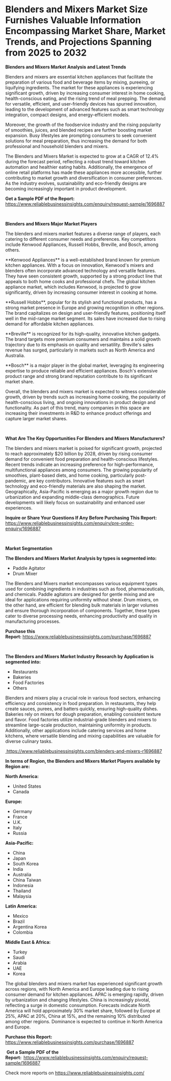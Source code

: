 <p><h1>Blenders and Mixers Market Size Furnishes Valuable Information Encompassing Market Share, Market Trends, and Projections Spanning from 2025 to 2032</h1></p><p><strong>Blenders and Mixers Market Analysis and Latest Trends</strong></p>
<p><p>Blenders and mixers are essential kitchen appliances that facilitate the preparation of various food and beverage items by mixing, pureeing, or liquifying ingredients. The market for these appliances is experiencing significant growth, driven by increasing consumer interest in home cooking, health-conscious eating, and the rising trend of meal prepping. The demand for versatile, efficient, and user-friendly devices has spurred innovation, leading to the development of advanced features such as smart technology integration, compact designs, and energy-efficient models.</p><p>Moreover, the growth of the foodservice industry and the rising popularity of smoothies, juices, and blended recipes are further boosting market expansion. Busy lifestyles are prompting consumers to seek convenient solutions for meal preparation, thus increasing the demand for both professional and household blenders and mixers.</p><p>The Blenders and Mixers Market is expected to grow at a CAGR of 12.4% during the forecast period, reflecting a robust trend toward kitchen automation and healthier eating habits. Additionally, the emergence of online retail platforms has made these appliances more accessible, further contributing to market growth and diversification in consumer preferences. As the industry evolves, sustainability and eco-friendly designs are becoming increasingly important in product development.</p></p>
<p><strong>Get a Sample PDF of the Report:&nbsp;</strong> <a href="https://www.reliablebusinessinsights.com/enquiry/request-sample/1696887?utm_campaign=3045&utm_medium=2&utm_source=Github&utm_content=ia&utm_term=08042025&utm_id=blenders-and-mixers">https://www.reliablebusinessinsights.com/enquiry/request-sample/1696887</a></p>
<p>&nbsp;</p>
<p><strong>Blenders and Mixers Major Market Players</strong></p>
<p><p>The blenders and mixers market features a diverse range of players, each catering to different consumer needs and preferences. Key competitors include Kenwood Appliances, Russell Hobbs, Breville, and Bosch, among others.</p><p>**Kenwood Appliances** is a well-established brand known for premium kitchen appliances. With a focus on innovation, Kenwood's mixers and blenders often incorporate advanced technology and versatile features. They have seen consistent growth, supported by a strong product line that appeals to both home cooks and professional chefs. The global kitchen appliance market, which includes Kenwood, is projected to grow significantly, driven by increasing consumer interest in cooking at home.</p><p>**Russell Hobbs**, popular for its stylish and functional products, has a strong market presence in Europe and growing recognition in other regions. The brand capitalizes on design and user-friendly features, positioning itself well in the mid-range market segment. Its sales have increased due to rising demand for affordable kitchen appliances.</p><p>**Breville** is recognized for its high-quality, innovative kitchen gadgets. The brand targets more premium consumers and maintains a solid growth trajectory due to its emphasis on quality and versatility. Breville's sales revenue has surged, particularly in markets such as North America and Australia.</p><p>**Bosch** is a major player in the global market, leveraging its engineering expertise to produce reliable and efficient appliances. Bosch's extensive product range and strong brand reputation contribute to its significant market share.</p><p>Overall, the blenders and mixers market is expected to witness considerable growth, driven by trends such as increasing home cooking, the popularity of health-conscious living, and ongoing innovations in product design and functionality. As part of this trend, many companies in this space are increasing their investments in R&D to enhance product offerings and capture larger market shares.</p></p>
<p>&nbsp;</p>
<p><strong>What Are The Key Opportunities For Blenders and Mixers Manufacturers?</strong></p>
<p><p>The blenders and mixers market is poised for significant growth, projected to reach approximately $20 billion by 2028, driven by rising consumer demand for convenient food preparation and health-conscious lifestyles. Recent trends indicate an increasing preference for high-performance, multifunctional appliances among consumers. The growing popularity of smoothies, plant-based diets, and home cooking, particularly post-pandemic, are key contributors. Innovative features such as smart technology and eco-friendly materials are also shaping the market. Geographically, Asia-Pacific is emerging as a major growth region due to urbanization and expanding middle-class demographics. Future developments will likely focus on sustainability and enhanced user experiences.</p></p>
<p><strong>Inquire or Share Your Questions If Any Before Purchasing This Report:</strong> <a href="https://www.reliablebusinessinsights.com/enquiry/pre-order-enquiry/1696887?utm_campaign=3045&utm_medium=2&utm_source=Github&utm_content=ia&utm_term=08042025&utm_id=blenders-and-mixers">https://www.reliablebusinessinsights.com/enquiry/pre-order-enquiry/1696887</a></p>
<p>&nbsp;</p>
<p><strong>Market Segmentation</strong></p>
<p><strong>The Blenders and Mixers Market Analysis by types is segmented into:</strong></p>
<p><ul><li>Paddle Agitator</li><li>Drum Mixer</li></ul></p>
<p><p>The Blenders and Mixers market encompasses various equipment types used for combining ingredients in industries such as food, pharmaceuticals, and chemicals. Paddle agitators are designed for gentle mixing and are ideal for applications requiring uniformity without shear. Drum mixers, on the other hand, are efficient for blending bulk materials in larger volumes and ensure thorough incorporation of components. Together, these types cater to diverse processing needs, enhancing productivity and quality in manufacturing processes.</p></p>
<p><strong>Purchase this Report:&nbsp;</strong><a href="https://www.reliablebusinessinsights.com/purchase/1696887?utm_campaign=3045&utm_medium=2&utm_source=Github&utm_content=ia&utm_term=08042025&utm_id=blenders-and-mixers">https://www.reliablebusinessinsights.com/purchase/1696887</a></p>
<p>&nbsp;</p>
<p><strong>The Blenders and Mixers Market Industry Research by Application is segmented into:</strong></p>
<p><ul><li>Restaurants</li><li>Bakeries</li><li>Food Factories</li><li>Others</li></ul></p>
<p><p>Blenders and mixers play a crucial role in various food sectors, enhancing efficiency and consistency in food preparation. In restaurants, they help create sauces, purees, and batters quickly, ensuring high-quality dishes. Bakeries rely on mixers for dough preparation, enabling consistent texture and flavor. Food factories utilize industrial-grade blenders and mixers to streamline large-scale production, maintaining uniformity in products. Additionally, other applications include catering services and home kitchens, where versatile blending and mixing capabilities are valuable for diverse culinary tasks.</p></p>
<p><a href="https://www.reliablebusinessinsights.com/blenders-and-mixers-r1696887?utm_campaign=3045&utm_medium=2&utm_source=Github&utm_content=ia&utm_term=08042025&utm_id=blenders-and-mixers">&nbsp;https://www.reliablebusinessinsights.com/blenders-and-mixers-r1696887</a></p>
<p><strong>In terms of Region, the Blenders and Mixers Market Players available by Region are:</strong></p>
<p>
    <p> <strong> North America: </strong>
        <ul>
            <li>United States</li>
            <li>Canada</li>
        </ul>
        </p> 
    <p> <strong> Europe: </strong>
        <ul>
            <li>Germany</li>
            <li>France</li>
            <li>U.K.</li>
            <li>Italy</li>
            <li>Russia</li>
        </ul>
        </p> 
    <p> <strong> Asia-Pacific: </strong>
        <ul>
            <li>China</li>
            <li>Japan</li>
            <li>South Korea</li>
            <li>India</li>
            <li>Australia</li>
            <li>China Taiwan</li>
            <li>Indonesia</li>
            <li>Thailand</li>
            <li>Malaysia</li>
        </ul>
        </p> 
    <p> <strong> Latin America: </strong>
        <ul>
            <li>Mexico</li>
            <li>Brazil</li>
            <li>Argentina Korea</li>
            <li>Colombia</li>
        </ul>
        </p> 
    <p> <strong> Middle East & Africa: </strong>
        <ul>
            <li>Turkey</li>
            <li>Saudi</li>
            <li>Arabia</li>
            <li>UAE</li>
            <li>Korea</li>
        </ul>
    </p>
    </p>
<p><p>The global blenders and mixers market has experienced significant growth across regions, with North America and Europe leading due to rising consumer demand for kitchen appliances. APAC is emerging rapidly, driven by urbanization and changing lifestyles. China is increasingly pivotal, reflecting a surge in domestic consumption. Forecasts indicate North America will hold approximately 30% market share, followed by Europe at 25%, APAC at 20%, China at 15%, and the remaining 10% distributed among other regions. Dominance is expected to continue in North America and Europe.</p></p>
<p><strong>Purchase this Report: </strong><a href="https://www.reliablebusinessinsights.com/purchase/1696887?utm_campaign=3045&utm_medium=2&utm_source=Github&utm_content=ia&utm_term=08042025&utm_id=blenders-and-mixers">https://www.reliablebusinessinsights.com/purchase/1696887</a></p>
<p>&nbsp;<strong>Get a Sample PDF of the Report:&nbsp;&nbsp;</strong><a href="https://www.reliablebusinessinsights.com/enquiry/request-sample/1696887?utm_campaign=3045&utm_medium=2&utm_source=Github&utm_content=ia&utm_term=08042025&utm_id=blenders-and-mixers">https://www.reliablebusinessinsights.com/enquiry/request-sample/1696887</a></p>
<p><strong></strong></p>
<p>Check more reports on <a href="https://www.reliablebusinessinsights.com/?utm_campaign=3045&utm_medium=2&utm_source=Github&utm_content=ia&utm_term=08042025&utm_id=blenders-and-mixers">https://www.reliablebusinessinsights.com/</a></p>